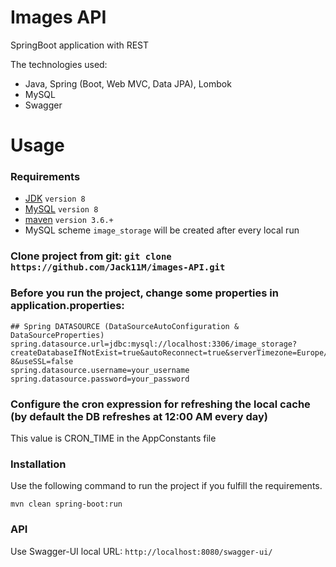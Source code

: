 # Images API

SpringBoot application with REST

The technologies used:

- Java, Spring (Boot, Web MVC, Data JPA), Lombok
- MySQL 
- Swagger

# Usage

### Requirements

- [JDK](https://www.oracle.com/technetwork/java/javase/downloads/index.html) `version 8`
- [MySQL](https://www.mysql.com/downloads/) `version 8`
- [maven](https://maven.apache.org/index.html) `version 3.6.+`
- MySQL scheme `image_storage` will be created after every local run

### Clone project from git: `git clone https://github.com/Jack11M/images-API.git`

### Before you run the project, change some properties in application.properties:

```
## Spring DATASOURCE (DataSourceAutoConfiguration & DataSourceProperties)
spring.datasource.url=jdbc:mysql://localhost:3306/image_storage?createDatabaseIfNotExist=true&autoReconnect=true&serverTimezone=Europe/Kiev&characterEncoding=UTF-8&useSSL=false
spring.datasource.username=your_username
spring.datasource.password=your_password

```

### Configure the cron expression for refreshing the local cache (by default the DB refreshes at 12:00 AM every day)

This value is CRON_TIME in the AppConstants file 


### Installation
Use the following command to run the project if you fulfill the requirements.

```
mvn clean spring-boot:run

```

### API
Use Swagger-UI local URL: `http://localhost:8080/swagger-ui/`
